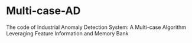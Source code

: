 # Multi-case-AD
The code of Industrial Anomaly Detection System: A Multi-case Algorithm Leveraging Feature Information and Memory Bank
